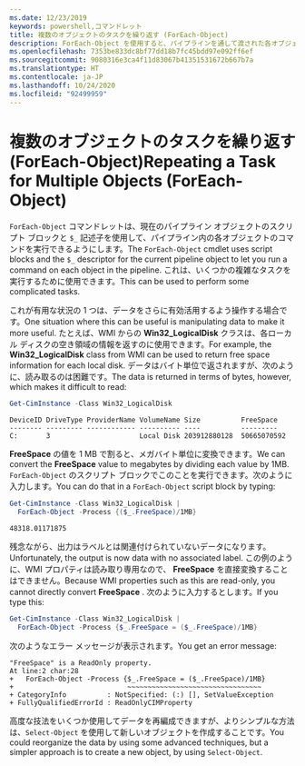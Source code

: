 ```yaml
---
ms.date: 12/23/2019
keywords: powershell,コマンドレット
title: 複数のオブジェクトのタスクを繰り返す (ForEach-Object)
description: ForEach-Object を使用すると、パイプラインを通して渡された各オブジェクトに対して、コマンドのセットを繰り返すことができます。
ms.openlocfilehash: 7353be833dc8bf77dd18b7fc45bdd97e092ff6ef
ms.sourcegitcommit: 9080316e3ca4f11d83067b41351531672b667b7a
ms.translationtype: HT
ms.contentlocale: ja-JP
ms.lasthandoff: 10/24/2020
ms.locfileid: "92499959"
---
```

# <a name="repeating-a-task-for-multiple-objects-foreach-object"></a><span data-ttu-id="8f942-104">複数のオブジェクトのタスクを繰り返す (ForEach-Object)</span><span class="sxs-lookup"><span data-stu-id="8f942-104">Repeating a Task for Multiple Objects (ForEach-Object)</span></span>

<span data-ttu-id="8f942-105">`ForEach-Object` コマンドレットは、現在のパイプライン オブジェクトのスクリプト ブロックと `$_` 記述子を使用して、パイプライン内の各オブジェクトのコマンドを実行できるようにします。</span><span class="sxs-lookup"><span data-stu-id="8f942-105">The `ForEach-Object` cmdlet uses script blocks and the `$_` descriptor for the current pipeline object to let you run a command on each object in the pipeline.</span></span> <span data-ttu-id="8f942-106">これは、いくつかの複雑なタスクを実行するために使用できます。</span><span class="sxs-lookup"><span data-stu-id="8f942-106">This can be used to perform some complicated tasks.</span></span>

<span data-ttu-id="8f942-107">これが有用な状況の 1 つは、データをさらに有効活用するよう操作する場合です。</span><span class="sxs-lookup"><span data-stu-id="8f942-107">One situation where this can be useful is manipulating data to make it more useful.</span></span> <span data-ttu-id="8f942-108">たとえば、WMI からの **Win32_LogicalDisk** クラスは、各ローカル ディスクの空き領域の情報を返すのに使用できます。</span><span class="sxs-lookup"><span data-stu-id="8f942-108">For example, the **Win32_LogicalDisk** class from WMI can be used to return free space information for each local disk.</span></span> <span data-ttu-id="8f942-109">データはバイト単位で返されますが、次のように、読み取るのは困難です。</span><span class="sxs-lookup"><span data-stu-id="8f942-109">The data is returned in terms of bytes, however, which makes it difficult to read:</span></span>

```powershell
Get-CimInstance -Class Win32_LogicalDisk
```

```Output
DeviceID DriveType ProviderName VolumeName Size          FreeSpace
-------- --------- ------------ ---------- ----          ---------
C:       3                      Local Disk 203912880128  50665070592
```

<span data-ttu-id="8f942-110">**FreeSpace** の値を 1 MB で割ると、メガバイト単位に変換できます。</span><span class="sxs-lookup"><span data-stu-id="8f942-110">We can convert the **FreeSpace** value to megabytes by dividing each value by 1MB.</span></span> <span data-ttu-id="8f942-111">`ForEach-Object` のスクリプト ブロックでこのことを実行できます。次のように入力します。</span><span class="sxs-lookup"><span data-stu-id="8f942-111">You can do that in a `ForEach-Object` script block by typing:</span></span>

```powershell
Get-CimInstance -Class Win32_LogicalDisk |
  ForEach-Object -Process {($_.FreeSpace)/1MB}
```

```Output
48318.01171875
```

<span data-ttu-id="8f942-112">残念ながら、出力はラベルとは関連付けられていないデータになります。</span><span class="sxs-lookup"><span data-stu-id="8f942-112">Unfortunately, the output is now data with no associated label.</span></span> <span data-ttu-id="8f942-113">この例のように、WMI プロパティは読み取り専用なので、 **FreeSpace** を直接変換することはできません。</span><span class="sxs-lookup"><span data-stu-id="8f942-113">Because WMI properties such as this are read-only, you cannot directly convert **FreeSpace** .</span></span> <span data-ttu-id="8f942-114">次のように入力するとします。</span><span class="sxs-lookup"><span data-stu-id="8f942-114">If you type this:</span></span>

```powershell
Get-CimInstance -Class Win32_LogicalDisk |
  ForEach-Object -Process {$_.FreeSpace = ($_.FreeSpace)/1MB}
```

<span data-ttu-id="8f942-115">次のようなエラー メッセージが表示されます。</span><span class="sxs-lookup"><span data-stu-id="8f942-115">You get an error message:</span></span>

```Output
"FreeSpace" is a ReadOnly property.
At line:2 char:28
+   ForEach-Object -Process {$_.FreeSpace = ($_.FreeSpace)/1MB}
+                            ~~~~~~~~~~~~~~~~~~~~~~~~~~~~~~~~~
+ CategoryInfo          : NotSpecified: (:) [], SetValueException
+ FullyQualifiedErrorId : ReadOnlyCIMProperty
```

<span data-ttu-id="8f942-116">高度な技法をいくつか使用してデータを再編成できますが、よりシンプルな方法は、`Select-Object` を使用して新しいオブジェクトを作成することです。</span><span class="sxs-lookup"><span data-stu-id="8f942-116">You could reorganize the data by using some advanced techniques, but a simpler approach is to create a new object, by using `Select-Object`.</span></span>
